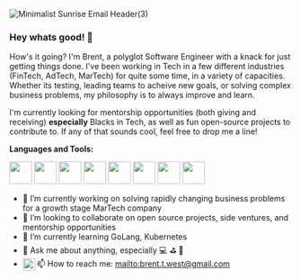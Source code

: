
![Minimalist Sunrise Email Header(3)](https://user-images.githubusercontent.com/6893099/117157699-d07fdf80-ad8c-11eb-8b88-9a00b3c1c957.gif)

### Hey whats good! 👋




  How's it going? I'm Brent, a polyglot Software Engineer with a knack for just getting things done. I've been working in Tech in a few different industries (FinTech, AdTech, MarTech) for quite some time, in a variety of capacities. Whether its testing, leading teams to acheive new goals, or solving complex business problems, my philosophy is to always improve and learn.

I'm currently looking for mentorship opportunities (both giving and receiving) **especially** Blacks in Tech, as well as fun open-source projects to contribute to. If any of that sounds cool, feel free to drop me a line!



**Languages and Tools:** 

<code><img height="40" src="https://user-images.githubusercontent.com/6893099/117517981-0a5b0c80-af6c-11eb-8471-1a5f49249a31.png"></code>
<code><img height="40" src="https://user-images.githubusercontent.com/6893099/117518229-efd56300-af6c-11eb-9126-9ea1ae2b855b.png"></code>
<code><img height="40" src="https://user-images.githubusercontent.com/6893099/117518377-78540380-af6d-11eb-90ac-dec7b4653185.png"></code>
<code><img height="40" src="https://user-images.githubusercontent.com/6893099/117518532-15af3780-af6e-11eb-8de4-aa36feaddb1b.png"></code>
<code><img height="40" src="https://user-images.githubusercontent.com/6893099/117518649-a0903200-af6e-11eb-9286-1139115cc781.png"></code>
<code><img height="40" src="https://user-images.githubusercontent.com/6893099/117518729-eea53580-af6e-11eb-93d9-4e93214de174.png"></code> 
<code><img height="40" src="https://user-images.githubusercontent.com/6893099/117518994-ef8a9700-af6f-11eb-8711-633a73801a17.png"></code> 
<code><img height="40" src="https://user-images.githubusercontent.com/6893099/117519257-dd5d2880-af70-11eb-9781-16d0dc53d179.png"></code>





- 🔭 I’m currently working on solving rapidly changing business problems for a growth stage MarTech company
- 👯 I’m looking to collaborate on open source projects, side ventures, and mentorship opportunities
- 🌱 I’m currently learning GoLang, Kubernetes 
- 💬 Ask me about anything, especially 💻 ⛳ 🏀
- 📫 How to reach me: <mailto:brent.t.west@gmail.com> <a href="https://www.linkedin.com/in/brent-west-0a76244/">
  <img align="left" alt="Brent's LinkedIN" width="22px" src="https://raw.githubusercontent.com/peterthehan/peterthehan/master/assets/linkedin.svg" />
</a>
<!--
**bnotluvinit/bnotluvinit** is a ✨ _special_ ✨ repository because its `README.md` (this file) appears on your GitHub profile.

Here are some ideas to get you started:






- 😄 Pronouns: ...
- ⚡ Fun fact: ...
-->



![524-5240809_aws-logo-svg-white-clipart](https://user-images.githubusercontent.com/6893099/117519257-dd5d2880-af70-11eb-9781-16d0dc53d179.png)
